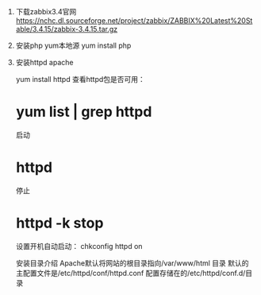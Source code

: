 1. 下载zabbix3.4官网 
    https://nchc.dl.sourceforge.net/project/zabbix/ZABBIX%20Latest%20Stable/3.4.15/zabbix-3.4.15.tar.gz
2. 安装php
    yum本地源
    yum install php
3. 安装httpd apache

    yum install httpd
    查看httpd包是否可用：
    # yum list | grep httpd
    启动
    # httpd
    停止
    # httpd -k stop
    设置开机自动启动：
    chkconfig httpd on

    安装目录介绍
    Apache默认将网站的根目录指向/var/www/html 目录
    默认的主配置文件是/etc/httpd/conf/httpd.conf
    配置存储在的/etc/httpd/conf.d/目录
